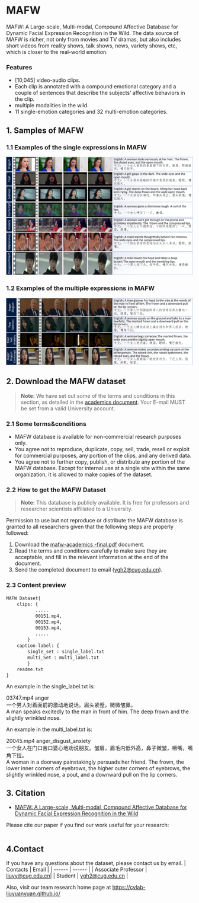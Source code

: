 

# MAFW


MAFW: A Large-scale, Multi-modal, Compound Affective Database for Dynamic Facial Expression  Recognition in the Wild. The data source of MAFW is richer, not only from movies and TV dramas, but also includes short videos from reality shows, talk shows, news, variety shows, etc, which is closer to the real-world emotion.

### Features

- [10,045] video-audio clips.
- Each clip is annotated with a compound emotional category and a couple of sentences that describe the subjects’ affective behaviors in the clip.
- multiple modalities in the wild.
- 11 single-emotion categories and 32 multi-emotion categories.


## 1. Samples of MAFW


### 1.1 Examples of the single expressions in MAFW

![image](imgs/image03.png)

### 1.2 Examples of the multiple expressions in MAFW
![image](imgs/image04.png)


## 2. Download the MAFW dataset

> **Note:** We have set out some of the terms and conditions in this section, as detailed in the [academics document](https://github.com//MAFW-datset/mafw/blob/main/academics/mafw-academics-final.pdf). Your E-mail MUST be set from a valid University account.

### 2.1 Some terms&conditions
- MAFW database is available for non-commercial research purposes only.
- You agree not to reproduce, duplicate, copy, sell, trade, resell or exploit for commercial purposes, any portion of the clips, and any derived data.
- You agree not to further copy, publish, or distribute any portion of the MAFW database. Except for internal use at a single site within the same organization, it is allowed to make copies of the dataset.



### 2.2 How to get the MAFW Dataset

> **Note:** This database is publicly available. It is free for professors and researcher scientists affiliated to a University.

Permission to use but not reproduce or distribute the MAFW database is granted to all researchers given that the following steps are properly followed:
1. Download the [mafw-academics -final.pdf](https://github.com//MAFW-datset/mafw/blob/main/academics/mafw-academics-final.pdf) document.
2. Read the terms and conditions carefully to make sure they are acceptable, and fill in the relevant information at the end of the document.
3. Send the completed document to email (ygh2@cug.edu.cn).

### 2.3 Content preview


```
MAFW Dataset{
	clips: {
	       .....
	       00151.mp4,
	       00152.mp4,
	       00153.mp4,
	       .....
		}
	caption-label: {
		single_set : single_label.txt
		multi_Set : multi_label.txt		 
		}
	readme.txt
}
```
An example in the single_label.txt is:

03747.mp4  anger  <br>一个男人对着面前的激动地说话。眉头紧蹙，微微皱鼻。 <br> A man speaks excitedly to the man in front of him. The deep frown and the slightly wrinkled nose.

An example in the multi_label.txt is:

20045.mp4	anger_disgust_anxiety	<br>一个女人在门口苦口婆心地劝说朋友。皱眉，眉毛内低外高，鼻子微皱，噘嘴，嘴角下拉。	<br>A woman in a doorway painstakingly persuads her friend. The frown, the lower inner corners of eyebrows, the higher outer corners of eyebrows, the slightly wrinkled nose, a pout, and a downward pull on the lip corners.


## 3. Citation

- [MAFW: A Large-scale, Multi-modal, Compound Affective Database for Dynamic Facial Expression Recognition in the Wild]()

Please cite our paper if you find our work useful for your research:

```
```

## 4.Contact 

If you have any questions about the dataset, please contact us by email.
| Contacts | Email |
| ------ | ------ |
| Associate Professor | liuyy@cug.edu.cn|
| Student | ygh2@cug.edu.cn |


Also, visit our team research home page at https://cvlab-liuyuanyuan.github.io/


